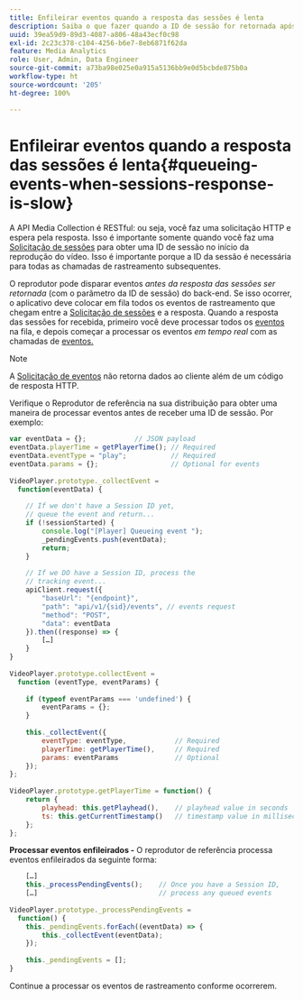 ```yaml
---
title: Enfileirar eventos quando a resposta das sessões é lenta
description: Saiba o que fazer quando a ID de sessão for retornada após o player disparar eventos.
uuid: 39ea59d9-89d3-4087-a806-48a43ecf0c98
exl-id: 2c23c378-c104-4256-b6e7-8eb6871f62da
feature: Media Analytics
role: User, Admin, Data Engineer
source-git-commit: a73ba98e025e0a915a5136bb9e0d5bcbde875b0a
workflow-type: ht
source-wordcount: '205'
ht-degree: 100%

---
```


# Enfileirar eventos quando a resposta das sessões é lenta{#queueing-events-when-sessions-response-is-slow}

A API Media Collection é RESTful: ou seja, você faz uma solicitação HTTP e espera pela resposta. Isso é importante somente quando você faz uma [Solicitação de sessões](../mc-api-ref/mc-api-sessions-req.md) para obter uma ID de sessão no início da reprodução do vídeo. Isso é importante porque a ID da sessão é necessária para todas as chamadas de rastreamento subsequentes.

O reprodutor pode disparar eventos _antes da resposta das sessões ser retornada_ (com o parâmetro da ID de sessão) do back-end. Se isso ocorrer, o aplicativo deve colocar em fila todos os eventos de rastreamento que chegam entre a [Solicitação de sessões](../mc-api-ref/mc-api-sessions-req.md) e a resposta. Quando a resposta das sessões for recebida, primeiro você deve processar todos os [eventos](../mc-api-ref/mc-api-events-req.md) na fila, e depois começar a processar os eventos _em tempo real_ com as chamadas de [eventos.](../mc-api-ref/mc-api-events-req.md)

>[!NOTE]
>
>A [Solicitação de eventos](../mc-api-ref/mc-api-events-req.md) não retorna dados ao cliente além de um código de resposta HTTP.

Verifique o Reprodutor de referência na sua distribuição para obter uma maneira de processar eventos antes de receber uma ID de sessão. Por exemplo:

```js
var eventData = {};            // JSON payload 
eventData.playerTime = getPlayerTime(); // Required 
eventData.eventType = "play";           // Required 
eventData.params = {};                  // Optional for events 
 
VideoPlayer.prototype._collectEvent =  
  function(eventData) { 
 
    // If we don't have a Session ID yet,  
    // queue the event and return... 
    if (!sessionStarted) { 
        console.log("[Player] Queueing event "); 
        _pendingEvents.push(eventData); 
        return; 
    } 
 
    // If we DO have a Session ID, process the 
    // tracking event...     
    apiClient.request({ 
        "baseUrl": "{endpoint}", 
        "path": "api/v1/{sid}/events", // events request 
        "method": "POST", 
        "data": eventData 
    }).then((response) => {   
        […] 
    } 
} 
 
VideoPlayer.prototype.collectEvent =  
  function (eventType, eventParams) { 
         
    if (typeof eventParams === 'undefined') {   
        eventParams = {}; 
    } 
 
    this._collectEvent({                   
        eventType: eventType,            // Required 
        playerTime: getPlayerTime(),     // Required 
        params: eventParams              // Optional  
    });                                    
}; 
 
VideoPlayer.prototype.getPlayerTime = function() { 
    return { 
        playhead: this.getPlayhead(),    // playhead value in seconds 
        ts: this.getCurrentTimestamp()   // timestamp value in milliseconds 
    }; 
};
```

**Processar eventos enfileirados -** O reprodutor de referência processa eventos enfileirados da seguinte forma:

```js
    […] 
    this._processPendingEvents();    // Once you have a Session ID, 
    […]                              // process any queued events 
 
VideoPlayer.prototype._processPendingEvents =  
  function() { 
    this._pendingEvents.forEach((eventData) => { 
        this._collectEvent(eventData); 
    }); 
 
    this._pendingEvents = []; 
}
```

Continue a processar os eventos de rastreamento conforme ocorrerem.
